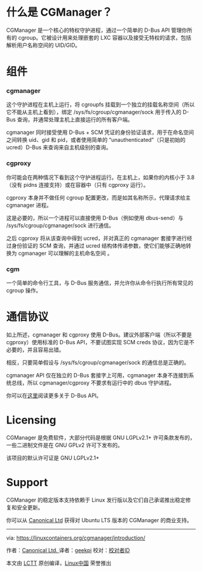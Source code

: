 什么是 CGManager？[][1]
============================================================

CGManager 是一个核心的特权守护进程，通过一个简单的 D-Bus API 管理你所有的 cgroup。它被设计用来处理嵌套的 LXC 容器以及接受无特权的请求，包括解析用户名称空间的 UID/GID。

# 组件[][2]

### cgmanager[][3]

这个守护进程在主机上运行，​​将 cgroupfs 挂载到一个独立的挂载名称空间（所以它不能从主机上看到），绑定 /sys/fs/cgroup/cgmanager/sock 用于传入的 D-Bus 查询，并通常处理主机上直接运行的所有客户端。

cgmanager 同时接受使用 D-Bus + SCM 凭证的身份验证请求，用于在命名空间之间转换 uid、gid 和 pid，或者使用简单的 “unauthenticated”（只是初始的 ucred）D-Bus 来查询来自主机级别的查询。

### cgproxy[][4]

你可能会在两种情况下看到这个守护进程运行。在主机上，如果你的内核小于 3.8（没有 pidns 连接支持）或在容器中（只有 cgproxy 运行）。

cgproxy 本身并不做任何 cgroup 配置更改，而是如其名称所示，代理请求给主 cgmanager 进程。

这是必要的，所以一个进程可以直接使用 D-Bus（例如使用 dbus-send）与 /sys/fs/cgroup/cgmanager/sock 进行通信。

之后 cgproxy 将从该查询中得到 ucred，并对真正的 cgmanager 套接字进行经过身份验证的 SCM 查询，并通过 ucred 结构体传递参数，使它们能够正确地转换为 cgmanager 可以理解的主机命名空间 。

### cgm[][5]

一个简单的命令行工具，与 D-Bus 服务通信，并允许你从命令行执行所有常见的 cgroup 操作。

# 通信协议[][6]

如上所述，cgmanager 和 cgproxy 使用 D-Bus。建议外部客户端（所以不要是 cgproxy）使用标准的 D-Bus API，不要试图实现 SCM creds 协议，因为它是不必要的，并且容易出错。

相反，只要简单假设与 /sys/fs/cgroup/cgmanager/sock 的通信总是正确的。

cgmanager API 仅在独立的 D-Bus 套接字上可用，cgmanager 本身不连接到系统总线，所以 cgmanager/cgproxy 不要求有运行中的 dbus 守护进程。

你可以在[这里][7]阅读更多关于 D-Bus API。

# Licensing[][8]

CGManager 是免费软件，大部分代码是根据 GNU LGPLv2.1+ 许可条款发布的，一些二进制文件是在 GNU GPLv2 许可下发布的。

该项目的默认许可证是 GNU LGPLv2.1+

# Support[][9]

CGManager 的稳定版本支持依赖于 Linux 发行版以及它们自己承诺推出稳定修复和安全更新。

你可以从 [Canonical Ltd][10] 获得对 Ubuntu LTS 版本的 CGManager 的商业支持。

--------------------------------------------------------------------------------

via: https://linuxcontainers.org/cgmanager/introduction/

作者：[Canonical Ltd. ][a]
译者：[geekpi](https://github.com/geekpi)
校对：[校对者ID](https://github.com/校对者ID)

本文由 [LCTT](https://github.com/LCTT/TranslateProject) 原创编译，[Linux中国](https://linux.cn/) 荣誉推出

[a]:http://www.canonical.com/
[1]:https://linuxcontainers.org/cgmanager/introduction/#whats-cgmanager
[2]:https://linuxcontainers.org/cgmanager/introduction/#components
[3]:https://linuxcontainers.org/cgmanager/introduction/#cgmanager
[4]:https://linuxcontainers.org/cgmanager/introduction/#cgproxy
[5]:https://linuxcontainers.org/cgmanager/introduction/#cgm
[6]:https://linuxcontainers.org/cgmanager/introduction/#communication-protocol
[7]:https://linuxcontainers.org/cgmanager/dbus-api/
[8]:https://linuxcontainers.org/cgmanager/introduction/#licensing
[9]:https://linuxcontainers.org/cgmanager/introduction/#support
[10]:http://www.canonical.com/
